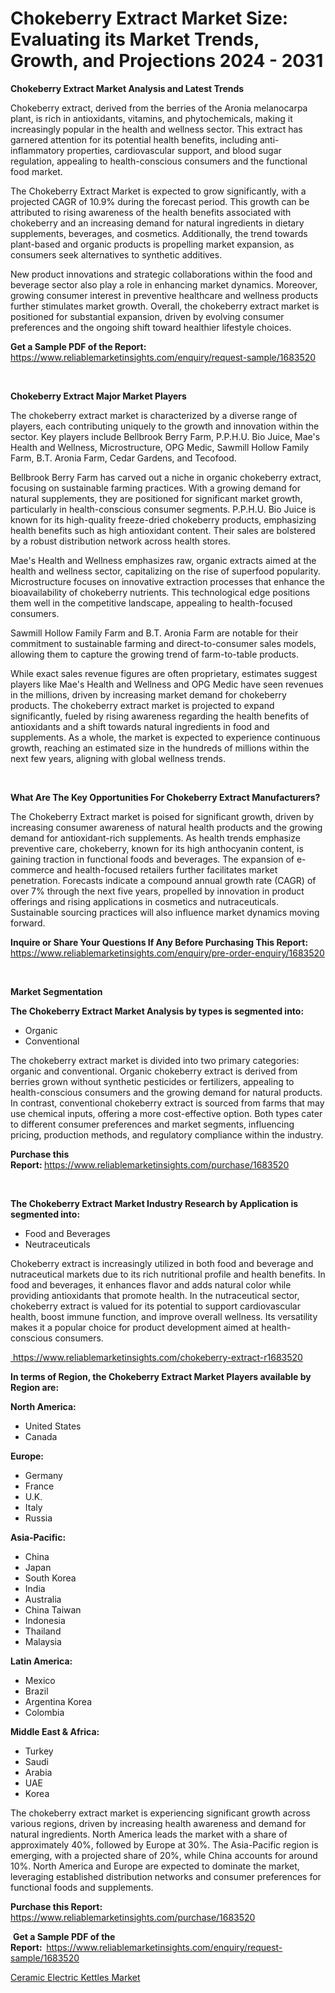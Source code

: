 <p><h1>Chokeberry Extract Market Size: Evaluating its Market Trends, Growth, and Projections 2024 - 2031</h1></p><p><strong>Chokeberry Extract Market Analysis and Latest Trends</strong></p>
<p><p>Chokeberry extract, derived from the berries of the Aronia melanocarpa plant, is rich in antioxidants, vitamins, and phytochemicals, making it increasingly popular in the health and wellness sector. This extract has garnered attention for its potential health benefits, including anti-inflammatory properties, cardiovascular support, and blood sugar regulation, appealing to health-conscious consumers and the functional food market.</p><p>The Chokeberry Extract Market is expected to grow significantly, with a projected CAGR of 10.9% during the forecast period. This growth can be attributed to rising awareness of the health benefits associated with chokeberry and an increasing demand for natural ingredients in dietary supplements, beverages, and cosmetics. Additionally, the trend towards plant-based and organic products is propelling market expansion, as consumers seek alternatives to synthetic additives.</p><p>New product innovations and strategic collaborations within the food and beverage sector also play a role in enhancing market dynamics. Moreover, growing consumer interest in preventive healthcare and wellness products further stimulates market growth. Overall, the chokeberry extract market is positioned for substantial expansion, driven by evolving consumer preferences and the ongoing shift toward healthier lifestyle choices.</p></p>
<p><strong>Get a Sample PDF of the Report:&nbsp;</strong> <a href="https://www.reliablemarketinsights.com/enquiry/request-sample/1683520?utm_campaign=1932&utm_medium=2&utm_source=Github&utm_content=ia&utm_term=30122024&utm_id=chokeberry-extract">https://www.reliablemarketinsights.com/enquiry/request-sample/1683520</a></p>
<p>&nbsp;</p>
<p><strong>Chokeberry Extract Major Market Players</strong></p>
<p><p>The chokeberry extract market is characterized by a diverse range of players, each contributing uniquely to the growth and innovation within the sector. Key players include Bellbrook Berry Farm, P.P.H.U. Bio Juice, Mae's Health and Wellness, Microstructure, OPG Medic, Sawmill Hollow Family Farm, B.T. Aronia Farm, Cedar Gardens, and Tecofood.</p><p>Bellbrook Berry Farm has carved out a niche in organic chokeberry extract, focusing on sustainable farming practices. With a growing demand for natural supplements, they are positioned for significant market growth, particularly in health-conscious consumer segments. P.P.H.U. Bio Juice is known for its high-quality freeze-dried chokeberry products, emphasizing health benefits such as high antioxidant content. Their sales are bolstered by a robust distribution network across health stores.</p><p>Mae's Health and Wellness emphasizes raw, organic extracts aimed at the health and wellness sector, capitalizing on the rise of superfood popularity. Microstructure focuses on innovative extraction processes that enhance the bioavailability of chokeberry nutrients. This technological edge positions them well in the competitive landscape, appealing to health-focused consumers.</p><p>Sawmill Hollow Family Farm and B.T. Aronia Farm are notable for their commitment to sustainable farming and direct-to-consumer sales models, allowing them to capture the growing trend of farm-to-table products.</p><p>While exact sales revenue figures are often proprietary, estimates suggest players like Mae's Health and Wellness and OPG Medic have seen revenues in the millions, driven by increasing market demand for chokeberry products. The chokeberry extract market is projected to expand significantly, fueled by rising awareness regarding the health benefits of antioxidants and a shift towards natural ingredients in food and supplements. As a whole, the market is expected to experience continuous growth, reaching an estimated size in the hundreds of millions within the next few years, aligning with global wellness trends.</p></p>
<p>&nbsp;</p>
<p><strong>What Are The Key Opportunities For Chokeberry Extract Manufacturers?</strong></p>
<p><p>The Chokeberry Extract market is poised for significant growth, driven by increasing consumer awareness of natural health products and the growing demand for antioxidant-rich supplements. As health trends emphasize preventive care, chokeberry, known for its high anthocyanin content, is gaining traction in functional foods and beverages. The expansion of e-commerce and health-focused retailers further facilitates market penetration. Forecasts indicate a compound annual growth rate (CAGR) of over 7% through the next five years, propelled by innovation in product offerings and rising applications in cosmetics and nutraceuticals. Sustainable sourcing practices will also influence market dynamics moving forward.</p></p>
<p><strong>Inquire or Share Your Questions If Any Before Purchasing This Report:</strong> <a href="https://www.reliablemarketinsights.com/enquiry/pre-order-enquiry/1683520?utm_campaign=1932&utm_medium=2&utm_source=Github&utm_content=ia&utm_term=30122024&utm_id=chokeberry-extract">https://www.reliablemarketinsights.com/enquiry/pre-order-enquiry/1683520</a></p>
<p>&nbsp;</p>
<p><strong>Market Segmentation</strong></p>
<p><strong>The Chokeberry Extract Market Analysis by types is segmented into:</strong></p>
<p><ul><li>Organic</li><li>Conventional</li></ul></p>
<p><p>The chokeberry extract market is divided into two primary categories: organic and conventional. Organic chokeberry extract is derived from berries grown without synthetic pesticides or fertilizers, appealing to health-conscious consumers and the growing demand for natural products. In contrast, conventional chokeberry extract is sourced from farms that may use chemical inputs, offering a more cost-effective option. Both types cater to different consumer preferences and market segments, influencing pricing, production methods, and regulatory compliance within the industry.</p></p>
<p><strong>Purchase this Report:&nbsp;</strong><a href="https://www.reliablemarketinsights.com/purchase/1683520?utm_campaign=1932&utm_medium=2&utm_source=Github&utm_content=ia&utm_term=30122024&utm_id=chokeberry-extract">https://www.reliablemarketinsights.com/purchase/1683520</a></p>
<p>&nbsp;</p>
<p><strong>The Chokeberry Extract Market Industry Research by Application is segmented into:</strong></p>
<p><ul><li>Food and Beverages</li><li>Neutraceuticals</li></ul></p>
<p><p>Chokeberry extract is increasingly utilized in both food and beverage and nutraceutical markets due to its rich nutritional profile and health benefits. In food and beverages, it enhances flavor and adds natural color while providing antioxidants that promote health. In the nutraceutical sector, chokeberry extract is valued for its potential to support cardiovascular health, boost immune function, and improve overall wellness. Its versatility makes it a popular choice for product development aimed at health-conscious consumers.</p></p>
<p><a href="https://www.reliablemarketinsights.com/chokeberry-extract-r1683520?utm_campaign=1932&utm_medium=2&utm_source=Github&utm_content=ia&utm_term=30122024&utm_id=chokeberry-extract">&nbsp;https://www.reliablemarketinsights.com/chokeberry-extract-r1683520</a></p>
<p><strong>In terms of Region, the Chokeberry Extract Market Players available by Region are:</strong></p>
<p>
    <p> <strong> North America: </strong>
        <ul>
            <li>United States</li>
            <li>Canada</li>
        </ul>
        </p> 
    <p> <strong> Europe: </strong>
        <ul>
            <li>Germany</li>
            <li>France</li>
            <li>U.K.</li>
            <li>Italy</li>
            <li>Russia</li>
        </ul>
        </p> 
    <p> <strong> Asia-Pacific: </strong>
        <ul>
            <li>China</li>
            <li>Japan</li>
            <li>South Korea</li>
            <li>India</li>
            <li>Australia</li>
            <li>China Taiwan</li>
            <li>Indonesia</li>
            <li>Thailand</li>
            <li>Malaysia</li>
        </ul>
        </p> 
    <p> <strong> Latin America: </strong>
        <ul>
            <li>Mexico</li>
            <li>Brazil</li>
            <li>Argentina Korea</li>
            <li>Colombia</li>
        </ul>
        </p> 
    <p> <strong> Middle East & Africa: </strong>
        <ul>
            <li>Turkey</li>
            <li>Saudi</li>
            <li>Arabia</li>
            <li>UAE</li>
            <li>Korea</li>
        </ul>
    </p>
    </p>
<p><p>The chokeberry extract market is experiencing significant growth across various regions, driven by increasing health awareness and demand for natural ingredients. North America leads the market with a share of approximately 40%, followed by Europe at 30%. The Asia-Pacific region is emerging, with a projected share of 20%, while China accounts for around 10%. North America and Europe are expected to dominate the market, leveraging established distribution networks and consumer preferences for functional foods and supplements.</p></p>
<p><strong>Purchase this Report: </strong><a href="https://www.reliablemarketinsights.com/purchase/1683520?utm_campaign=1932&utm_medium=2&utm_source=Github&utm_content=ia&utm_term=30122024&utm_id=chokeberry-extract">https://www.reliablemarketinsights.com/purchase/1683520</a></p>
<p>&nbsp;<strong>Get a Sample PDF of the Report:&nbsp;&nbsp;</strong><a href="https://www.reliablemarketinsights.com/enquiry/request-sample/1683520?utm_campaign=1932&utm_medium=2&utm_source=Github&utm_content=ia&utm_term=30122024&utm_id=chokeberry-extract">https://www.reliablemarketinsights.com/enquiry/request-sample/1683520</a></p>
<p><strong></strong></p>
<p><p><a href="https://github.com/luckyshygirl/Market-Research-Report-List-7/blob/main/ceramic-electric-kettles-market.md?utm_campaign=1932&utm_medium=2&utm_source=Github&utm_content=ia&utm_term=30122024&utm_id=chokeberry-extract">Ceramic Electric Kettles Market</a></p></p>